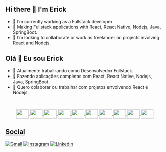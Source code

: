 

## Hi there 👋 I'm Erick

- 🔭 I’m currently working as a Fullstack developer.
- 🌱 Making Fullstack applications with React, React Native, Nodejs, Java, SpringBoot.
- 👯 I’m looking to collaborate or work as freelancer on projects involving React and Nodejs.


## Olá 👋 Eu sou Erick

- 🔭 Atualmente trabalhando como Desenvolvedor Fullstack.
- 🌱 Fazendo aplicações completas com React, React Native, Nodejs, Java, SpringBoot. 
- 👯 Quero colaborar ou trabalhar com projetos envolvendo React e Nodejs.


##
<div align="center">
  <a href="https://github.com/cmerick">
</div>
<div align="center"><br>
<img align="center" height="30" width="40" src="https://cdn.jsdelivr.net/gh/devicons/devicon/icons/javascript/javascript-plain.svg" />
<img align="center" height="30" width="40" src="https://cdn.jsdelivr.net/gh/devicons/devicon/icons/typescript/typescript-original.svg" />
<img align="center" height="30" width="40" src="https://cdn.jsdelivr.net/gh/devicons/devicon/icons/react/react-original.svg" />
<img align="center" height="30" width="40" src="https://cdn.jsdelivr.net/gh/devicons/devicon/icons/nodejs/nodejs-original.svg" />
<img align="center" height="30" width="40" src="https://cdn.jsdelivr.net/gh/devicons/devicon/icons/bootstrap/bootstrap-original.svg" />
  <img align="center" height="30" width="40" src="https://cdn.jsdelivr.net/gh/devicons/devicon@latest/icons/java/java-original-wordmark.svg" />
  <img align="center" height="30" width="40" src="https://cdn.jsdelivr.net/gh/devicons/devicon@latest/icons/spring/spring-original.svg" />
<img align="center" height="30" width="40" src="https://cdn.jsdelivr.net/gh/devicons/devicon/icons/html5/html5-plain.svg" />
<img align="center" height="30" width="40" src="https://cdn.jsdelivr.net/gh/devicons/devicon/icons/css3/css3-plain.svg" />
<img align="center" height="30" width="40" src="https://cdn.jsdelivr.net/gh/devicons/devicon/icons/tailwindcss/tailwindcss-plain.svg" />
</div>
  
 ## Social
  
  <a href="mailto:erickcastilhomestre@gmail.com" target="_blank">![Gmail](https://img.shields.io/badge/Gmail-D14836?style=for-the-badge&logo=gmail&logoColor=white)</a>
  <a href="https://www.instagram.com/cas_erick/" target="_blank">![Instagram](https://img.shields.io/badge/Instagram-%23E4405F.svg?style=for-the-badge&logo=Instagram&logoColor=white)</a>
  <a href="https://www.linkedin.com/in/erickcastilhomestre/" target="_blank">![LinkedIn](https://img.shields.io/badge/linkedin-%230077B5.svg?style=for-the-badge&logo=linkedin&logoColor=white)</a>
